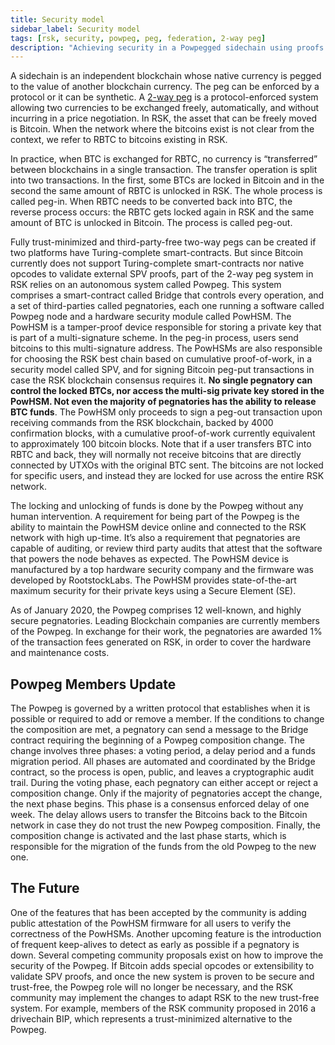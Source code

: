```yaml
---
title: Security model
sidebar_label: Security model
tags: [rsk, security, powpeg, peg, federation, 2-way peg]
description: "Achieving security in a Powpegged sidechain using proofs of payment"
---
```


A sidechain is an independent blockchain whose native currency is pegged to the value of another blockchain currency. The peg can be enforced by a protocol or it can be synthetic. A [2-way peg](/rsk/architecture/powpeg/) is a protocol-enforced system allowing two currencies to be exchanged freely, automatically, and without incurring in a price negotiation. In RSK, the asset that can be freely moved is Bitcoin. When the network where the bitcoins exist is not clear from the context, we refer to RBTC to bitcoins existing in RSK.

In practice, when BTC is exchanged for RBTC, no currency is “transferred” between blockchains in a single transaction. The transfer operation is split into two transactions. In the first, some BTCs are locked in Bitcoin and in the second the same amount of RBTC is unlocked in RSK. The whole process is called peg-in. When RBTC needs to be converted back into BTC, the reverse process occurs: the RBTC gets locked again in RSK and the same amount of BTC is unlocked in Bitcoin. The process is called peg-out.

Fully trust-minimized and third-party-free two-way pegs can be created if two platforms have Turing-complete smart-contracts. But since Bitcoin currently does not support Turing-complete smart-contracts nor native opcodes to validate external SPV proofs, part of the 2-way peg system in RSK relies on an autonomous system called Powpeg. This system comprises a smart-contract called Bridge that controls every operation, and a set of third-parties called pegnatories, each one running a software called Powpeg node and a hardware security module called PowHSM. The PowHSM is a tamper-proof device responsible for storing a private key that is part of a multi-signature scheme. In the peg-in process, users send bitcoins to this  multi-signature address.  The PowHSMs are also responsible for choosing the RSK best chain based on cumulative proof-of-work, in a security model called SPV, and for signing Bitcoin peg-put transactions in case the RSK blockchain consensus requires it. **No single pegnatory can control the locked BTCs, nor access the multi-sig private key stored in the PowHSM. Not even the majority of pegnatories has the ability to release BTC funds**. The PowHSM only proceeds to sign a peg-out transaction upon receiving commands from the RSK blockchain, backed by 4000 confirmation blocks, with a cumulative proof-of-work currently equivalent to approximately 100 bitcoin blocks. Note that if a user transfers BTC into RBTC and back, they will normally not receive bitcoins that are directly connected by UTXOs with the original BTC sent. The bitcoins are not locked for specific users, and instead they are locked for use across the entire RSK network.

The locking and unlocking of funds is done by the Powpeg without any human intervention. A requirement for being part of the Powpeg is the ability to maintain the PowHSM device online and connected to the RSK network with high up-time. It’s also a requirement that pegnatories are capable of auditing, or review third party audits that attest that the software that powers the node behaves as expected. The PowHSM device is manufactured by a top hardware security company and the firmware was developed by RootstockLabs. The PowHSM provides state-of-the-art maximum security for their private keys using a Secure Element (SE).

As of January 2020, the Powpeg comprises 12 well-known, and highly secure pegnatories. Leading Blockchain companies are currently members of the Powpeg.  In exchange for their work, the pegnatories are awarded 1% of the transaction fees generated on RSK, in order to cover the hardware and maintenance costs. 

## Powpeg Members Update

The Powpeg is governed by a written protocol that establishes when it is possible or required to add or remove a member. If the conditions to change the composition are met, a pegnatory can send a message to the Bridge contract requiring the beginning of a Powpeg composition change. The change involves three phases: a voting period, a delay period and a funds migration period.  All phases are automated and coordinated by the Bridge contract, so the process is open, public, and leaves a cryptographic audit trail.  During the voting phase, each pegnatory can either accept or reject a composition change. Only if the majority of pegnatories accept the change, the next phase begins. This phase is a consensus enforced delay of one week. The delay allows users to transfer the Bitcoins back to the Bitcoin network in case they do not trust the new Powpeg composition. Finally, the composition change is activated and the last phase starts, which is responsible for the migration of the funds from the old Powpeg to the new one. 

## The Future

One of the features that has been accepted by the community is adding public attestation of the PowHSM firmware for all users to verify the correctness of the PowHSMs. Another upcoming feature is the introduction of frequent keep-alives to detect as early as possible if a pegnatory is down. Several competing community proposals exist on how to improve the security of the Powpeg. If Bitcoin adds special opcodes or extensibility to validate SPV proofs, and once the new system is proven to be secure and trust-free, the Powpeg role will no longer be necessary, and the RSK community may implement the changes to adapt RSK to the new trust-free system. For example, members of the RSK community proposed in 2016 a drivechain BIP, which represents a trust-minimized alternative to the Powpeg.
